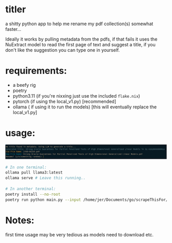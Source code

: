 # titler
a shitty python app to help me rename my pdf collection(s) somewhat faster...

Ideally it works by pulling metadata from the pdfs, if that fails it uses the NuExtract model to read the first page of text and suggest a title, if you don't like the suggestion you can type one in yourself.

# requirements:
- a beefy rig
- poetry
- python3.11 (if you're nixxing just use the included `flake.nix`)
- pytorch (if using the local_v1.py) [recommended]
- ollama ( if using it to run the models) [this will eventually replace the local_v1.py]

# usage:
![output.png](output.png)

```sh
# In one terminal:
ollama pull llama3:latest
ollama serve # Leave this running..

# In another terminal:
poetry install --no-root
poetry run python main.py --input /home/jer/Documents/go/scrapeThisFor/output/paper.pdf
```

# Notes:
first time usage may be very tedious as models need to download etc.
